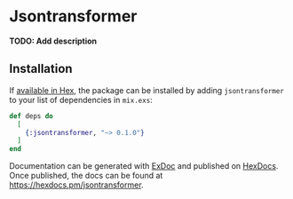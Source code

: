 # Jsontransformer

**TODO: Add description**

## Installation

If [available in Hex](https://hex.pm/docs/publish), the package can be installed
by adding `jsontransformer` to your list of dependencies in `mix.exs`:

```elixir
def deps do
  [
    {:jsontransformer, "~> 0.1.0"}
  ]
end
```

Documentation can be generated with [ExDoc](https://github.com/elixir-lang/ex_doc)
and published on [HexDocs](https://hexdocs.pm). Once published, the docs can
be found at <https://hexdocs.pm/jsontransformer>.

